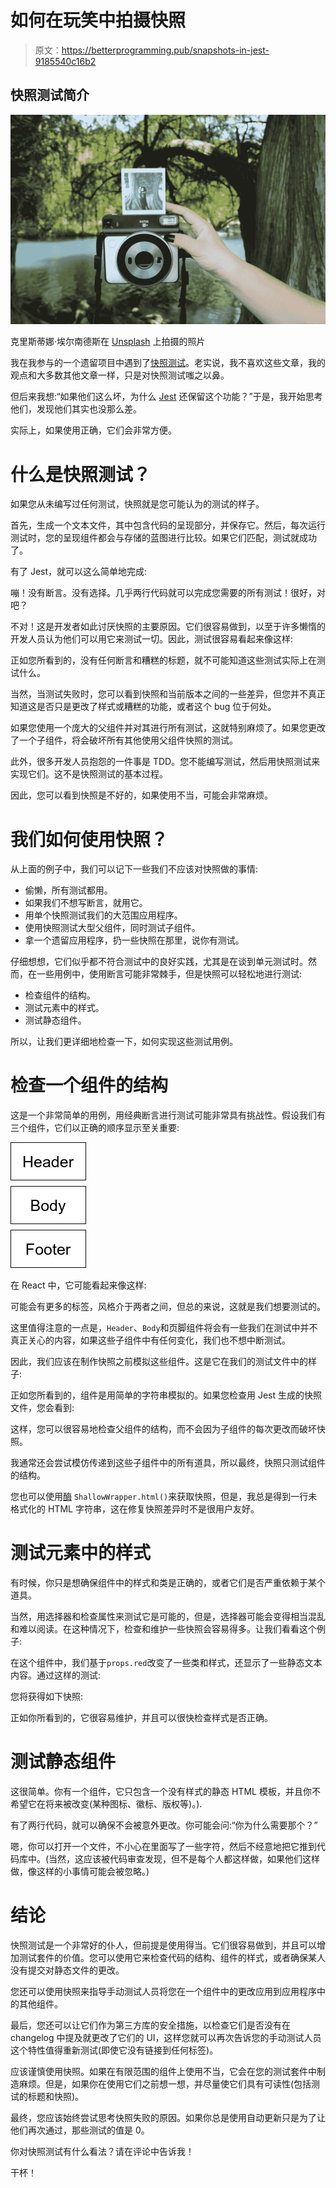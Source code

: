 # 如何在玩笑中拍摄快照

> 原文：<https://betterprogramming.pub/snapshots-in-jest-9185540c16b2>

## 快照测试简介

![](img/6b4216fa1f941f48afa456d6696d618e.png)

克里斯蒂娜·埃尔南德斯在 [Unsplash](https://unsplash.com/s/photos/snapshot?utm_source=unsplash&utm_medium=referral&utm_content=creditCopyText) 上拍摄的照片

我在我参与的一个遗留项目中遇到了[快照测试](https://jestjs.io/docs/en/snapshot-testing)。老实说，我不喜欢这些文章，我的观点和大多数其他文章一样，只是对快照测试嗤之以鼻。

但后来我想:“如果他们这么坏，为什么 [Jest](https://jestjs.io/) 还保留这个功能？”于是，我开始思考他们，发现他们其实也没那么差。

实际上，如果使用正确，它们会非常方便。

# **什么是快照测试？**

如果您从未编写过任何测试，快照就是您可能认为的测试的样子。

首先，生成一个文本文件，其中包含代码的呈现部分，并保存它。然后，每次运行测试时，您的呈现组件都会与存储的蓝图进行比较。如果它们匹配，测试就成功了。

有了 Jest，就可以这么简单地完成:

嘣！没有断言。没有选择。几乎两行代码就可以完成您需要的所有测试！很好，对吧？

不对！这是开发者如此讨厌快照的主要原因。它们很容易做到，以至于许多懒惰的开发人员认为他们可以用它来测试一切。因此，测试很容易看起来像这样:

正如您所看到的，没有任何断言和糟糕的标题，就不可能知道这些测试实际上在测试什么。

当然，当测试失败时，您可以看到快照和当前版本之间的一些差异，但您并不真正知道这是否只是更改了样式或糟糕的功能，或者这个 bug 位于何处。

如果您使用一个庞大的父组件并对其进行所有测试，这就特别麻烦了。如果您更改了一个子组件，将会破坏所有其他使用父组件快照的测试。

此外，很多开发人员抱怨的一件事是 TDD。您不能编写测试，然后用快照测试来实现它们。这不是快照测试的基本过程。

因此，您可以看到快照是不好的，如果使用不当，可能会非常麻烦。

# 我们如何使用快照？

从上面的例子中，我们可以记下一些我们不应该对快照做的事情:

*   偷懒，所有测试都用。
*   如果我们不想写断言，就用它。
*   用单个快照测试我们的大范围应用程序。
*   使用快照测试大型父组件，同时测试子组件。
*   拿一个遗留应用程序，扔一些快照在那里，说你有测试。

仔细想想，它们似乎都不符合测试中的良好实践，尤其是在谈到单元测试时。然而，在一些用例中，使用断言可能非常棘手，但是快照可以轻松地进行测试:

*   检查组件的结构。
*   测试元素中的样式。
*   测试静态组件。

所以，让我们更详细地检查一下，如何实现这些测试用例。

# **检查一个组件的结构**

这是一个非常简单的用例，用经典断言进行测试可能非常具有挑战性。假设我们有三个组件，它们以正确的顺序显示至关重要:

![](img/6502cdb8ace45fa82dff1ae27ca329ae.png)

在 React 中，它可能看起来像这样:

可能会有更多的标签，风格介于两者之间，但总的来说，这就是我们想要测试的。

这里值得注意的一点是，`Header`、`Body`和页脚组件将会有一些我们在测试中并不真正关心的内容，如果这些子组件中有任何变化，我们也不想中断测试。

因此，我们应该在制作快照之前模拟这些组件。这是它在我们的测试文件中的样子:

正如您所看到的，组件是用简单的字符串模拟的。如果您检查用 Jest 生成的快照文件，您会看到:

这样，您可以很容易地检查父组件的结构，而不会因为子组件的每次更改而破坏快照。

我通常还会尝试模仿传递到这些子组件中的所有道具，所以最终，快照只测试组件的结构。

您也可以使用[酶](https://airbnb.io/enzyme/) `ShallowWrapper.html()`来获取快照，但是，我总是得到一行未格式化的 HTML 字符串，这在修复快照差异时不是很用户友好。

# **测试元素中的样式**

有时候，你只是想确保组件中的样式和类是正确的，或者它们是否严重依赖于某个道具。

当然，用选择器和检查属性来测试它是可能的，但是，选择器可能会变得相当混乱和难以阅读。在这种情况下，检查和维护一些快照会容易得多。让我们看看这个例子:

在这个组件中，我们基于`props.red`改变了一些类和样式，还显示了一些静态文本内容。通过这样的测试:

您将获得如下快照:

正如你所看到的，它很容易维护，并且可以很快检查样式是否正确。

# **测试静态组件**

这很简单。你有一个组件，它只包含一个没有样式的静态 HTML 模板，并且你不希望它在将来被改变(某种图标、徽标、版权等)。).

有了两行代码，就可以确保不会被意外更改。你可能会问:“你为什么需要那个？”

嗯，你可以打开一个文件，不小心在里面写了一些字符，然后不经意地把它推到代码库中。(当然，这应该被代码审查发现，但不是每个人都这样做，如果他们这样做，像这样的小事情可能会被忽略。)

# **结论**

快照测试是一个非常好的仆人，但前提是使用得当。它们很容易做到，并且可以增加测试套件的价值。您可以使用它来检查代码的结构、组件的样式，或者确保某人没有提交对静态文件的更改。

您还可以使用快照来指导手动测试人员将您在一个组件中的更改应用到应用程序中的其他组件。

最后，您还可以让它们作为第三方库的安全措施，以检查它们是否没有在 changelog 中提及就更改了它们的 UI，这样您就可以再次告诉您的手动测试人员这个特性值得重新测试(即使它没有链接到任何标签)。

应该谨慎使用快照。如果在有限范围的组件上使用不当，它会在您的测试套件中制造麻烦。但是，如果你在使用它们之前想一想，并尽量使它们具有可读性(包括测试的标题和快照)。

最终，您应该始终尝试思考快照失败的原因。如果你总是使用自动更新只是为了让他们再次通过，那些测试的值是 0。

你对快照测试有什么看法？请在评论中告诉我！

干杯！